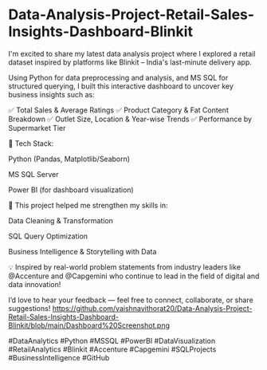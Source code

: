 # Data-Analysis-Project-Retail-Sales-Insights-Dashboard-Blinkit

I'm excited to share my latest data analysis project where I explored a retail dataset inspired by platforms like Blinkit – India's last-minute delivery app.

Using Python for data preprocessing and analysis, and MS SQL for structured querying, I built this interactive dashboard to uncover key business insights such as:

✅ Total Sales & Average Ratings
✅ Product Category & Fat Content Breakdown
✅ Outlet Size, Location & Year-wise Trends
✅ Performance by Supermarket Tier

🔧 Tech Stack:

Python (Pandas, Matplotlib/Seaborn)

MS SQL Server

Power BI (for dashboard visualization)

📌 This project helped me strengthen my skills in:

Data Cleaning & Transformation

SQL Query Optimization

Business Intelligence & Storytelling with Data

💡 Inspired by real-world problem statements from industry leaders like @Accenture and @Capgemini who continue to lead in the field of digital and data innovation!

I’d love to hear your feedback — feel free to connect, collaborate, or share suggestions!
https://github.com/vaishnavithorat20/Data-Analysis-Project-Retail-Sales-Insights-Dashboard-Blinkit/blob/main/Dashboard%20Screenshot.png

#DataAnalytics #Python #MSSQL #PowerBI #DataVisualization #RetailAnalytics #Blinkit #Accenture #Capgemini #SQLProjects #BusinessIntelligence #GitHub

